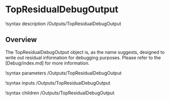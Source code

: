 # TopResidualDebugOutput

!syntax description /Outputs/TopResidualDebugOutput

## Overview

The TopResidualDebugOutput object is, as the name suggests, designed to write out residual
information for debugging purposes. Please refer to the [Debug/index.md] for more information.

!syntax parameters /Outputs/TopResidualDebugOutput

!syntax inputs /Outputs/TopResidualDebugOutput

!syntax children /Outputs/TopResidualDebugOutput

